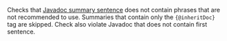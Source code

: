 Checks that [Javadoc summary
sentence](https://www.oracle.com/technetwork/java/javase/documentation/index-137868.html#firstsentence)
does not contain phrases that are not recommended to use. Summaries that
contain only the `{@inheritDoc}` tag are skipped. Check also violate
Javadoc that does not contain first sentence.
